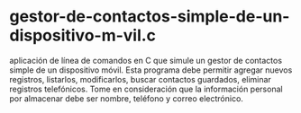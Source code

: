 # gestor-de-contactos-simple-de-un-dispositivo-m-vil.c
aplicación de línea de comandos en C que simule un gestor de contactos simple de un dispositivo móvil. Esta programa debe permitir agregar nuevos registros, listarlos, modificarlos, buscar contactos guardados, eliminar registros telefónicos. Tome en consideración que la información personal por almacenar debe ser nombre, teléfono y correo electrónico.
